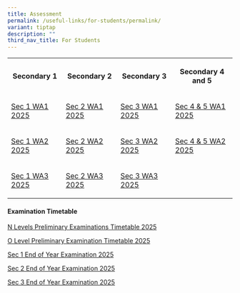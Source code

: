 ```yaml
---
title: Assessment
permalink: /useful-links/for-students/permalink/
variant: tiptap
description: ""
third_nav_title: For Students
---
```

<table style="minWidth: 100px">
<colgroup>
<col>
<col>
<col>
<col>
</colgroup>
<tbody>
<tr>
<th rowspan="1" colspan="1">
<p><strong>Secondary 1</strong>
</p>
</th>
<th rowspan="1" colspan="1">
<p><strong>Secondary 2</strong>
</p>
</th>
<th rowspan="1" colspan="1">
<p><strong>Secondary 3</strong>
</p>
</th>
<th rowspan="1" colspan="1">
<p><strong>Secondary 4 and 5</strong>
</p>
</th>
</tr>
<tr>
<td rowspan="1" colspan="1">
<p><a href="/files/Pdf/Weighted Assessment/Overview_of_Sec_1_WA1_2025.pdf" rel="noopener nofollow" target="_blank">Sec 1 WA1 2025</a>
</p>
</td>
<td rowspan="1" colspan="1">
<p><a href="/files/Pdf/Weighted Assessment/Overview_of_Sec_2_WA1_2025.pdf" rel="noopener nofollow" target="_blank">Sec 2 WA1 2025</a>
</p>
</td>
<td rowspan="1" colspan="1">
<p><a href="/files/Pdf/Weighted Assessment/Overview_of_Sec_3_WA1_2025.pdf" rel="noopener nofollow" target="_blank">Sec 3 WA1 2025</a>
</p>
</td>
<td rowspan="1" colspan="1">
<p><a href="/files/Pdf/Weighted Assessment/Overview_of_Sec_4_and_5_WA1_2025.pdf" rel="noopener nofollow" target="_blank">Sec 4 &amp; 5 WA1 2025</a>
</p>
</td>
</tr>
<tr>
<td rowspan="1" colspan="1">
<p><a href="/files/Pdf/Weighted Assessment/Sec_1_WA2_2025.pdf" rel="noopener nofollow" target="_blank">Sec 1 WA2 2025</a>
</p>
</td>
<td rowspan="1" colspan="1">
<p><a href="/files/Pdf/Weighted Assessment/Sec_2_WA2_2025.pdf" rel="noopener nofollow" target="_blank">Sec 2 WA2 2025</a>
</p>
</td>
<td rowspan="1" colspan="1">
<p><a href="/files/Pdf/Weighted Assessment/Sec_3_WA2_2025.pdf" rel="noopener nofollow" target="_blank">Sec 3 WA2 2025</a>
</p>
</td>
<td rowspan="1" colspan="1">
<p><a href="/files/Pdf/Weighted Assessment/Sec_4_and_5_WA2_2025.pdf" rel="noopener nofollow" target="_blank">Sec 4 &amp; 5 WA2 2025</a>
</p>
</td>
</tr>
<tr>
<td rowspan="1" colspan="1">
<p><a href="/files/Pdf/Weighted Assessment/YYSS_Overview_of_WA3_2025_xlsx___Sec_1.pdf" rel="noopener nofollow" target="_blank">Sec 1 WA3 2025</a>
</p>
</td>
<td rowspan="1" colspan="1">
<p><a href="/files/Pdf/Weighted Assessment/YYSS_Overview_of_WA3_2025_xlsx___Sec_2.pdf" rel="noopener nofollow" target="_blank">Sec 2 WA3 2025</a>
</p>
</td>
<td rowspan="1" colspan="1">
<p><a href="/files/Pdf/Weighted Assessment/YYSS_Overview_of_WA3_2025_xlsx___Sec_3.pdf" rel="noopener nofollow" target="_blank">Sec 3 WA3 2025</a>
</p>
</td>
<td rowspan="1" colspan="1">
<p></p>
</td>
</tr>
</tbody>
</table>
<h4><strong>Examination Timetable</strong></h4>
<p><a href="/files/Pdf/Weighted Assessment/N_Level_Preliminary_Examinations_Timetable_2025.pdf" rel="noopener nofollow" target="_blank">N Levels Preliminary Examinations Timetable 2025</a>
</p>
<p><a href="/files/Pdf/Weighted Assessment/O_Level_Preliminary_Examinations_Timetable_2025_4_Aug.pdf" rel="noopener nofollow" target="_blank">O Level Preliminary Examination Timetable 2025</a>
</p>
<p></p>
<p><a href="/files/Pdf/Weighted Assessment/Sec_1_End_of_Year_Examination_2025.pdf" rel="noopener nofollow" target="_blank">Sec 1 End of Year Examination 2025</a>
</p>
<p><a href="/files/Pdf/Weighted Assessment/Sec_2_End_of_Year_Examination_2025_24_9.pdf" rel="noopener nofollow" target="_blank">Sec 2 End of Year Examination 2025</a>
</p>
<p><a href="/files/Pdf/Weighted Assessment/Sec_3_End_of_Year_Examination_2025.pdf" rel="noopener nofollow" target="_blank">Sec 3 End of Year Examination 2025</a>
</p>
<p></p>